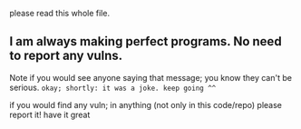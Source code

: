 please read this whole file.

## I am always making perfect programs. No need to report any vulns.

Note if you would see anyone saying that message; you know they can't be serious.
`okay; shortly: it was a joke. keep going ^^`

if you would find any vuln; in anything (not only in this code/repo)
please report it! have it great
